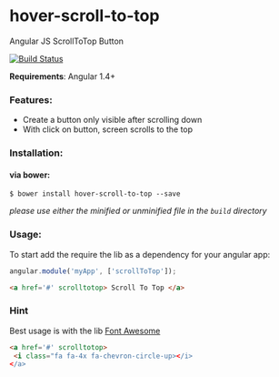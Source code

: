 
hover-scroll-to-top
===================
Angular JS ScrollToTop Button

[![Build Status](https://travis-ci.org/ediri/hover-scroll-to-top.svg?branch=master)](https://travis-ci.org/ediri/hover-scroll-to-top)

**Requirements**: Angular 1.4+

### Features:
- Create a button only visible after scrolling down
- With click on button, screen scrolls to the top

### Installation:

#### via bower:

```
$ bower install hover-scroll-to-top --save
```

*please use either the minified or unminified file in the `build` directory*

### Usage:
To start add the  require the lib as a dependency for your angular app:

```js
angular.module('myApp', ['scrollToTop']);
```

```html
<a href='#' scrolltotop> Scroll To Top </a>
```

### Hint

Best usage is with the lib [Font Awesome](https://fortawesome.github.io/Font-Awesome/)

```html
<a href='#' scrolltotop> 
 <i class="fa fa-4x fa-chevron-circle-up></i>
</a>
```